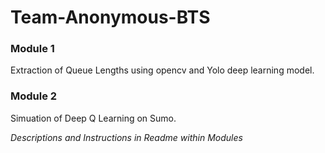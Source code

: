 # Team-Anonymous-BTS

### Module 1
Extraction of Queue Lengths using opencv and Yolo deep learning model. 

### Module 2 
Simuation of Deep Q Learning on Sumo.

*Descriptions and Instructions in Readme within Modules*
